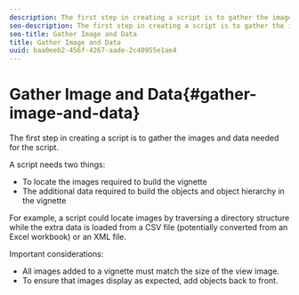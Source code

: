 ```yaml
---
description: The first step in creating a script is to gather the images and data needed for the script.
seo-description: The first step in creating a script is to gather the images and data needed for the script.
seo-title: Gather Image and Data
title: Gather Image and Data
uuid: baa0eeb2-456f-4267-aade-2c40955e1ae4
---
```


# Gather Image and Data{#gather-image-and-data}

The first step in creating a script is to gather the images and data needed for the script.

A script needs two things:

* To locate the images required to build the vignette 
* The additional data required to build the objects and object hierarchy in the vignette

For example, a script could locate images by traversing a directory structure while the extra data is loaded from a CSV file (potentially converted from an Excel workbook) or an XML file.

Important considerations:

* All images added to a vignette must match the size of the view image. 
* To ensure that images display as expected, add objects back to front.

